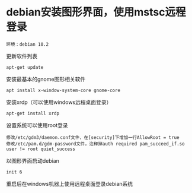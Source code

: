 # debian安装图形界面，使用mstsc远程登录

    环境：debian 10.2

更新软件列表
```
apt-get update
```
安装最基本的gnome图形相关软件
```
apt install x-window-system-core gnome-core
```
安装xrdp（可以使用windows远程桌面登录）
```
apt-get install xrdp
```
设置系统可以使用root登录
```
修改/etc/gdm3/daemon.conf文件，在[security]下增加一行AllowRoot = true
修改/etc/pam.d/gdm-password文件，注释掉auth required pam_succeed_if.so user != root quiet_success
```
以图形界面启动debian
```
init 6
```
重启后在windows机器上使用远程桌面登录debian系统